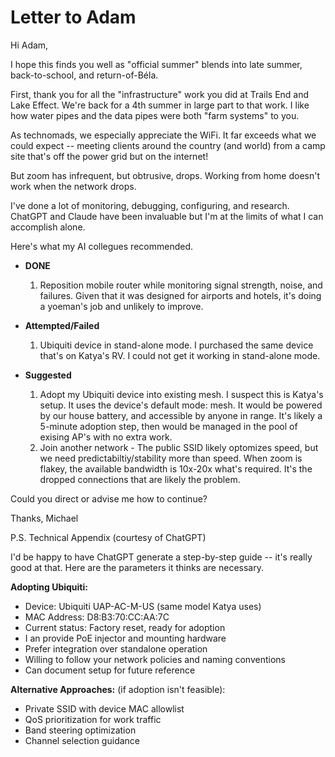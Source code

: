 # Letter to Adam

Hi Adam,

I hope this finds you well as "official summer" blends into late summer, back-to-school, and return-of-Béla.

First, thank you for all the "infrastructure" work you did at Trails End and Lake Effect. We're back for a 4th summer in large part to that work. I like how water pipes and the data pipes were both "farm systems" to you.

As technomads, we especially appreciate the WiFi. It far exceeds what we could expect -- meeting clients around the country (and world) from a camp site that's off the power grid but on the internet!

But zoom has infrequent, but obtrusive, drops. Working from home doesn't work when the network drops.

I've done a lot of monitoring, debugging, configuring, and research. ChatGPT and Claude have been invaluable but I'm at the limits of what I can accomplish alone.

Here's what my AI collegues recommended.

- **DONE**
  1. Reposition mobile router while monitoring signal strength, noise, and failures. Given that it was designed for airports and hotels, it's doing a yoeman's job and unlikely to improve.

- **Attempted/Failed**
  1. Ubiquiti device in stand-alone mode. I purchased the same device that's on Katya's RV. I could not get it working in stand-alone mode.

- **Suggested**
  1. Adopt my Ubiquiti device into existing mesh. I suspect this is Katya's setup. It uses the device's default mode: mesh. It would be powered by our house battery, and accessible by anyone in range. It's likely a 5-minute adoption step, then would be managed in the pool of exising AP's with no extra work.
  2. Join another network - The public SSID likely optomizes speed, but we need predictabiltiy/stability more than speed. When zoom is flakey, the available bandwidth is 10x-20x what's required. It's the dropped connections that are likely the problem.

Could you direct or advise me how to continue?

Thanks, Michael

P.S. Technical Appendix (courtesy of ChatGPT)

I'd be happy to have ChatGPT generate a step-by-step guide -- it's really good at that.  Here are the parameters it thinks are necessary.

**Adopting Ubiquiti:**
- Device: Ubiquiti UAP-AC-M-US (same model Katya uses)
- MAC Address: D8:B3:70:CC:AA:7C
- Current status: Factory reset, ready for adoption
- I an provide PoE injector and mounting hardware
- Prefer integration over standalone operation
- Willing to follow your network policies and naming conventions
- Can document setup for future reference

**Alternative Approaches:** (if adoption isn't feasible):
- Private SSID with device MAC allowlist
- QoS prioritization for work traffic
- Band steering optimization
- Channel selection guidance
